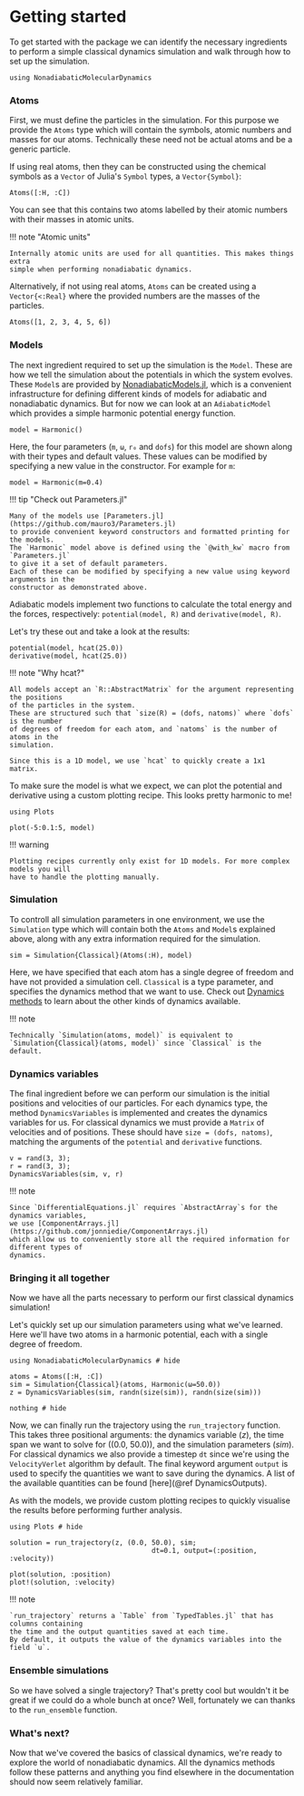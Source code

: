 # Getting started

To get started with the package we can identify the necessary ingredients to
perform a simple classical dynamics simulation and walk through how
to set up the simulation.

```@setup started
using NonadiabaticMolecularDynamics
```

### Atoms

First, we must define the particles in the simulation.
For this purpose we provide the `Atoms` type which will contain
the symbols, atomic numbers and masses for our atoms.
Technically these need not be actual atoms and be a generic particle.

If using real atoms, then they can be constructed using the chemical symbols
as a `Vector` of Julia's `Symbol` types, a `Vector{Symbol}`:
```@repl started
Atoms([:H, :C])
```
You can see that this contains two atoms labelled by their atomic numbers
with their masses in atomic units.

!!! note "Atomic units"

    Internally atomic units are used for all quantities. This makes things extra
    simple when performing nonadiabatic dynamics.

Alternatively, if not using real atoms, `Atoms` can be created using
a `Vector{<:Real}` where the provided numbers are the masses of the particles.
```@repl started
Atoms([1, 2, 3, 4, 5, 6])
```

### Models

The next ingredient required to set up the simulation is the `Model`.
These are how we tell the simulation about the potentials in which the system
evolves.
These `Model`s are provided by [NonadiabaticModels.jl](@ref), which 
is a convenient infrastructure for defining different kinds of models
for adiabatic and nonadiabatic dynamics.
But for now we can look at an `AdiabaticModel` which provides a simple
harmonic potential energy function.

```@repl started
model = Harmonic()
```
Here, the four parameters (`m`, `ω`, `r₀` and `dofs`) for this model are shown along with
their types and default values.
These values can be modified by specifying a new value in the constructor.
For example for `m`:
```@repl started
model = Harmonic(m=0.4)
```

!!! tip "Check out Parameters.jl"

    Many of the models use [Parameters.jl](https://github.com/mauro3/Parameters.jl)
    to provide convenient keyword constructors and formatted printing for the models.
    The `Harmonic` model above is defined using the `@with_kw` macro from `Parameters.jl`
    to give it a set of default parameters.
    Each of these can be modified by specifying a new value using keyword arguments in the
    constructor as demonstrated above.

Adiabatic models implement two functions to calculate the total energy and the forces,
respectively: `potential(model, R)` and `derivative(model, R)`.

Let's try these out and take a look at the results:
```@repl started
potential(model, hcat(25.0))
derivative(model, hcat(25.0))
```

!!! note "Why hcat?"

    All models accept an `R::AbstractMatrix` for the argument representing the positions
    of the particles in the system.
    These are structured such that `size(R) = (dofs, natoms)` where `dofs` is the number
    of degrees of freedom for each atom, and `natoms` is the number of atoms in the 
    simulation.

    Since this is a 1D model, we use `hcat` to quickly create a 1x1 matrix.

To make sure the model is what we expect, we can plot the potential and derivative 
using a custom plotting recipe. This looks pretty harmonic to me!

```@example started
using Plots

plot(-5:0.1:5, model)
```

!!! warning

    Plotting recipes currently only exist for 1D models. For more complex models you will
    have to handle the plotting manually.

### Simulation

To controll all simulation parameters in one environment, we use the `Simulation` type
which will contain both the `Atoms` and `Model`s explained above, along with any
extra information required for the simulation.

```@repl started
sim = Simulation{Classical}(Atoms(:H), model)
```

Here, we have specified that each atom has a single degree of freedom and have not
provided a simulation cell.
`Classical` is a type parameter, and specifies the dynamics method that we want to use.
Check out [Dynamics methods](@ref) to learn about the other kinds of dynamics available.

!!! note

    Technically `Simulation(atoms, model)` is equivalent to
    `Simulation{Classical}(atoms, model)` since `Classical` is the default.

### Dynamics variables

The final ingredient before we can perform our simulation is the initial positions
and velocities of our particles.
For each dynamics type, the method `DynamicsVariables` is implemented and creates
the dynamics variables for us.
For classical dynamics we must provide a `Matrix` of velocities and of positions.
These should have `size = (dofs, natoms)`, matching the arguments of the `potential`
and `derivative` functions.

```@repl started
v = rand(3, 3);
r = rand(3, 3);
DynamicsVariables(sim, v, r)
```

!!! note

    Since `DifferentialEquations.jl` requires `AbstractArray`s for the dynamics variables,
    we use [ComponentArrays.jl](https://github.com/jonniedie/ComponentArrays.jl)
    which allow us to conveniently store all the required information for different types of
    dynamics.

### Bringing it all together

Now we have all the parts necessary to perform our first classical dynamics simulation!

Let's quickly set up our simulation parameters using what we've learned.
Here we'll have two atoms in a harmonic potential, each with a single degree of freedom.

```@repl classical
using NonadiabaticMolecularDynamics # hide

atoms = Atoms([:H, :C])
sim = Simulation{Classical}(atoms, Harmonic(ω=50.0))
z = DynamicsVariables(sim, randn(size(sim)), randn(size(sim)))

nothing # hide
```

Now, we can finally run the trajectory using the `run_trajectory` function.
This takes three positional arguments: the dynamics variable (_z_), the time span
we want to solve for ((0.0, 50.0)), and the simulation parameters (_sim_).
For classical dynamics we also provide a timestep `dt` since we're using the
`VelocityVerlet` algorithm by default.
The final keyword argument `output` is used to specify the quantities we want
to save during the dynamics.
A list of the available quantities can be found [here](@ref DynamicsOutputs).

As with the models, we provide custom plotting recipes to quickly visualise the results
before performing further analysis.

```@example classical
using Plots # hide

solution = run_trajectory(z, (0.0, 50.0), sim;
                                   dt=0.1, output=(:position, :velocity))

plot(solution, :position)
plot!(solution, :velocity)
```

!!! note

    `run_trajectory` returns a `Table` from `TypedTables.jl` that has columns containing
    the time and the output quantities saved at each time.
    By default, it outputs the value of the dynamics variables into the field `u`.

### Ensemble simulations

So we have solved a single trajectory? That's pretty cool but wouldn't it be great
if we could do a whole bunch at once? Well, fortunately we can thanks to the
`run_ensemble` function. 

### What's next?

Now that we've covered the basics of classical dynamics, we're ready to explore the
world of nonadiabatic dynamics.
All the dynamics methods follow these patterns and anything you find elsewhere in the
documentation should now seem relatively familiar.
